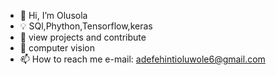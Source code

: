 - 👋 Hi, I’m Olusola 
- 💡 SQl,Phython,Tensorflow,keras
- 🌱 view projects and contribute 
- 💞️ computer vision 
- 📫 How to reach me e-mail: adefehintioluwole6@gmail.com 

<!---
xo-la/xo-la is a ✨ special ✨ repository because its `README.md` (this file) appears on your GitHub profile.
You can click the Preview link to take a look at your changes.
--->
